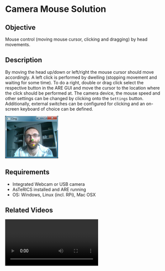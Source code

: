 # Camera Mouse Solution

## Objective

Mouse control (moving mouse cursor, clicking and dragging) by head movements.

## Description

By moving the head up/down or left/right the mouse cursor should move accordingly. A left click is performed by dwelling (stopping movement and waiting for some time). To do a right, double or drag click select the respective button in the ARE GUI and move the cursor to the location where the click should be performed at. The camera device, the mouse speed and other settings can be changed by clicking onto the `Settings` button. Additionally, external switches can be configured for clicking and an on-screen keyboard of choice can be defined.

![Face with tracking marks.](./img/camera-mouse-tracked-face.png)

## Requirements

- Integrated Webcam or USB camera
- AsTeRICS installed and ARE running
- OS: Windows, Linux (incl. RPi), Mac OSX

## Related Videos

<!-- <b-embed type="iframe" aspect="16by9" src="https://www.youtube-nocookie.com/embed/P9qJAWegkFM?start=2227" allowfullscreen/> -->
<Video code="P9qJAWegkFM"/>

## Major Plugins

- [XFacetrackerLK](/plugins/sensors/XFacetrackerLK)
- [Mouse](/plugins/actuators/Mouse)

## Related Tutorials

[Model Creation - Camera Mouse Simple](/customize/Model-Creation)
